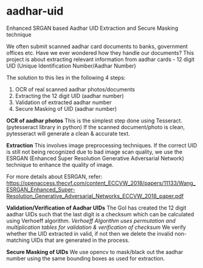 # aadhar-uid
Enhanced SRGAN based Aadhar UID Extraction and Secure Masking technique

We often submit scanned aadhar card documents to banks, government offices etc. Have we ever wondered how they handle our documents? 
This project is about extracting relevant information from aadhar cards - 12 digit UID (Unique Identification Number/Aadhar Number)

The solution to this lies in the following 4 steps:

1. OCR of real scanned aadhar photos/documents 
3. Extracting the 12 digit UID (aadhar number)
4. Validation of extracted aadhar number
5. Secure Masking of UID (aadhar number)

**OCR of aadhar photos**
This is the simplest step done using Tesseract. (pytesseract library in python)
If the scanned document/photo is clean, pytesseract will generate a clean & accurate text.

**Extraction**
This involves image preprocessing techniques. If the correct UID is still not being recognized due to bad image scan quality, 
we use the ESRGAN (Enhanced Super Resolution Generative Adversarial Network) technique to enhance the quality of image.

For more details about ESRGAN, refer:
https://openaccess.thecvf.com/content_ECCVW_2018/papers/11133/Wang_ESRGAN_Enhanced_Super-Resolution_Generative_Adversarial_Networks_ECCVW_2018_paper.pdf

**Validation/Verification of Aadhar UIDs**
The GoI has created the 12 digit aadhar UIDs such that the last digit is a checksum which can be calculated using Verhoeff algorithm.
_Verhoeff Algorithm uses permutation and multiplication tables for validation & verification of checksum_
We verify whether the UID extracted in valid, if not then we delete the invalid non-matching UIDs that are generated in the process.

**Secure Masking of UIDs**
We use opencv to mask/black out the aadhar number using the same bounding boxes as used for extraction.
